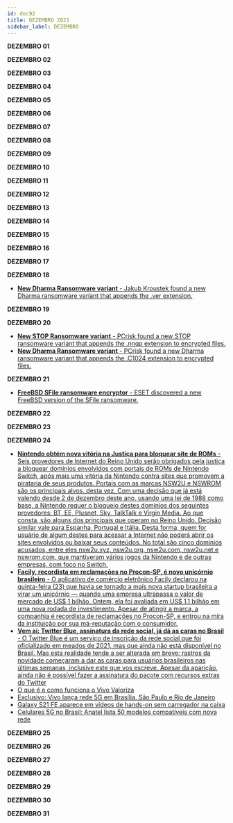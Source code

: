 ```yaml
---
id: doc92
title: DEZEMBRO 2021
sidebar_label: DEZEMBRO
---
```


**DEZEMBRO 01**

**DEZEMBRO 02**

**DEZEMBRO 03**

**DEZEMBRO 04**

**DEZEMBRO 05**

**DEZEMBRO 06**

**DEZEMBRO 07**

**DEZEMBRO 08**

**DEZEMBRO 09**

**DEZEMBRO 10**


**DEZEMBRO 11**

**DEZEMBRO 12**

**DEZEMBRO 13**

**DEZEMBRO 14**

**DEZEMBRO 15**

**DEZEMBRO 16**

**DEZEMBRO 17**

**DEZEMBRO 18**

- [**New Dharma Ransomware variant** - Jakub Kroustek found a new Dharma ransomware variant that appends the .ver extension.](https://twitter.com/JakubKroustek/status/1472315799075536902)

**DEZEMBRO 19**

**DEZEMBRO 20**

- [**New STOP Ransomware variant** - PCrisk found a new STOP ransomware variant that appends the .nnqp extension to encrypted files.](https://twitter.com/pcrisk/status/1472827650095951874)
- [**New Dharma Ransomware variant** - PCrisk found a new Dharma ransomware variant that appends the .C1024 extension to encrypted files.](https://twitter.com/pcrisk/status/1472827798905667584)

**DEZEMBRO 21**

- [**FreeBSD SFile ransomware encryptor** - ESET discovered a new FreeBSD version of the SFile ransomware.](https://twitter.com/ESETresearch/status/1473282562420269056)

**DEZEMBRO 22**

**DEZEMBRO 23**

**DEZEMBRO 24**

- [**Nintendo obtém nova vitória na Justiça para bloquear site de ROMs** - Seis provedores de Internet do Reino Unido serão obrigados pela justiça a bloquear domínios envolvidos com portais de ROMs de Nintendo Switch, após mais uma vitória da Nintendo contra sites que promovem a pirataria de seus produtos. Portais com as marcas NSW2U e NSWROM são os principais alvos, desta vez. Com uma decisão que já está valendo desde 2 de dezembro deste ano, usando uma lei de 1988 como base, a Nintendo requer o bloqueio destes domínios dos seguintes provedores: BT, EE, Plusnet, Sky, TalkTalk e Virgin Media. Ao que consta, são alguns dos principais que operam no Reino Unido. Decisão similar vale para Espanha, Portugal e Itália. Desta forma, quem for usuário de algum destes para acessar a Internet não poderá abrir os sites envolvidos ou baixar seus conteúdos. No total são cinco domínios acusados, entre eles nsw2u.xyz, nsw2u.org, nsw2u.com, nsw2u.net e nswrom.com, que mantiveram vários jogos da Nintendo e de outras empresas, com foco no Switch.](https://tecnoblog.net/noticias/2021/12/24/nintendo-obtem-nova-vitoria-na-justica-para-bloquear-site-de-roms/)
- [**Facily, recordista em reclamações no Procon-SP, é novo unicórnio brasileiro** - O aplicativo de comércio eletrônico Facily declarou na quinta-feira (23) que havia se tornado a mais nova startup brasileira a virar um unicórnio — quando uma empresa ultrapassa o valor de mercado de US$ 1 bilhão. Ontem, ela foi avaliada em US$ 1,1 bilhão em uma nova rodada de investimento. Apesar de atingir a marca, a companhia é recordista de reclamações no Procon-SP, e entrou na mira da instituição por sua má-reputação com o consumidor.](https://tecnoblog.net/noticias/2021/12/24/facily-recordista-em-reclamacoes-no-procon-sp-e-novo-unicornio-brasileiro/)
- [**Vem aí: Twitter Blue, assinatura da rede social, já dá as caras no Brasil** - O Twitter Blue é um serviço de inscrição da rede social que foi oficializado em meados de 2021, mas que ainda não está disponível no Brasil. Mas esta realidade tende a ser alterada em breve: rastros da novidade começaram a dar as caras para usuários brasileiros nas últimas semanas, inclusive este que vos escreve. Apesar da aparição, ainda não é possível fazer a assinatura do pacote com recursos extras do Twitter](https://tecnoblog.net/noticias/2021/12/24/vem-ai-twitter-blue-assinatura-da-rede-social-ja-da-as-caras-no-brasil/)
- [O que é e como funciona o Vivo Valoriza](https://tecnoblog.net/responde/o-que-e-e-como-funciona-o-vivo-valoriza/)
- [Exclusivo: Vivo lança rede 5G em Brasília, São Paulo e Rio de Janeiro](https://tecnoblog.net/noticias/2021/12/24/exclusivo-vivo-lanca-rede-5g-em-brasilia-sao-paulo-e-rio-de-janeiro/)
- [Galaxy S21 FE aparece em vídeos de hands-on sem carregador na caixa](https://tecnoblog.net/noticias/2021/12/24/galaxy-s21-fe-aparece-em-videos-de-hands-on-sem-carregador-na-caixa/)
- [Celulares 5G no Brasil: Anatel lista 50 modelos compatíveis com nova rede](https://tecnoblog.net/noticias/2021/12/24/celulares-5g-no-brasil-anatel-lista-50-modelos-compativeis-com-nova-rede/)

**DEZEMBRO 25**

**DEZEMBRO 26**

**DEZEMBRO 27**

**DEZEMBRO 28**

**DEZEMBRO 29**

**DEZEMBRO 30**

**DEZEMBRO 31**


